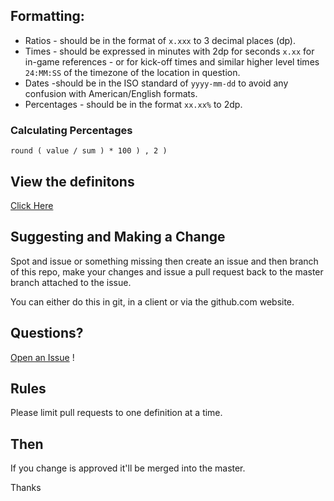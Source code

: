 ## Formatting:

+ Ratios - should be in the format of `x.xxx` to 3 decimal places (dp).
+ Times - should be expressed in minutes with 2dp for seconds `x.xx` for in-game references 
        - or for kick-off times and similar higher level times `24:MM:SS` of the timezone of the location in question.
+ Dates -should be in the ISO standard of `yyyy-mm-dd` to avoid any confusion with American/English formats.
+ Percentages - should be in the format `xx.xx%` to 2dp.


### Calculating Percentages

    round ( value / sum ) * 100 ) , 2 )  


## View the definitons

[Click Here](https://github.com/OnsideFC/Definitions/blob/gh-pages/DEFINITIONS.md)

## Suggesting and Making a Change

Spot and issue or something missing then create an issue and then branch of this repo, 
make your changes and issue a pull request back to the master branch attached to the issue.

You can either do this in git, in a client or via the github.com website.

## Questions?

[Open an Issue](https://github.com/OnsideFC/definitions/issues/new) !

## Rules

Please limit pull requests to one definition at a time.

## Then

If you change is approved it'll be merged into the master.

Thanks
